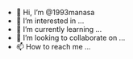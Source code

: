 - 👋 Hi, I’m @1993manasa
- 👀 I’m interested in ...
- 🌱 I’m currently learning ...
- 💞️ I’m looking to collaborate on ...
- 📫 How to reach me ...

<!---
1993manasa/1993manasa is a ✨ special ✨ repository because its `README.md` (this file) appears on your GitHub profile.
You can click the Preview link to take a look at your changes.
--->
